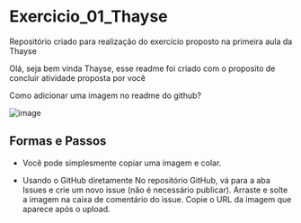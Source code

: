 # Exercicio_01_Thayse
Repositório criado para realização do exercício proposto na primeira aula da Thayse

Olá, seja bem vinda Thayse, esse readme foi criado com o proposito de concluir atividade proposta por você

Como adicionar uma imagem no readme do github?

![image](https://github.com/user-attachments/assets/2b9fd025-fbcd-4883-b72b-175844de8f65)

## Formas e Passos
- Você pode simplesmente copiar uma imagem e colar.

- Usando o GitHub diretamente
No repositório GitHub, vá para a aba Issues e crie um novo issue (não é necessário publicar).
Arraste e solte a imagem na caixa de comentário do issue.
Copie o URL da imagem que aparece após o upload.


